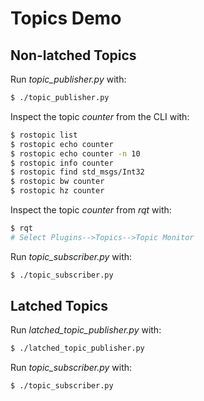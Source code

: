 # Topics Demo

## Non-latched Topics

Run *topic_publisher.py* with:
```bash
$ ./topic_publisher.py
```

Inspect the topic *counter* from the CLI with:
```bash
$ rostopic list
$ rostopic echo counter
$ rostopic echo counter -n 10
$ rostopic info counter
$ rostopic find std_msgs/Int32
$ rostopic bw counter
$ rostopic hz counter
```

Inspect the topic *counter* from *rqt* with:
```bash
$ rqt
# Select Plugins-->Topics-->Topic Monitor
```

Run *topic_subscriber.py* with:
```bash
$ ./topic_subscriber.py
```

## Latched Topics

Run *latched_topic_publisher.py* with:
```bash
$ ./latched_topic_publisher.py
```

Run *topic_subscriber.py* with:
```bash
$ ./topic_subscriber.py
```





